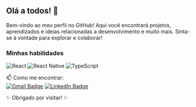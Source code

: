 ## Olá a todos! 👋

Bem-vindo ao meu perfil no GitHub! Aqui você encontrará projetos, aprendizados e ideias relacionadas a desenvolvimento e muito mais. Sinta-se à vontade para explorar e colaborar!

### Minhas habilidades
![React](https://img.shields.io/badge/React-20232A?style=for-the-badge&logo=react&logoColor=61DAFB)
![React Native](https://img.shields.io/badge/React_Native-20232A?style=for-the-badge&logo=react&logoColor=61DAFB)
![TypeScript](https://img.shields.io/badge/TypeScript-007ACC?style=for-the-badge&logo=typescript&logoColor=white)

📫 Como me encontrar:  
[![Gmail Badge](https://img.shields.io/badge/Gmail-D14836?style=for-the-badge&logo=gmail&logoColor=white)](mailto:rafconradoo@gmail.com)
[![LinkedIn Badge](https://img.shields.io/badge/LinkedIn-0077B5?style=for-the-badge&logo=linkedin&logoColor=white)](https://www.linkedin.com/in/rafconradoo/)
 
✨ Obrigado por visitar! ✨
